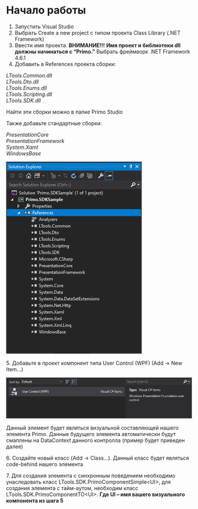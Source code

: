 # Начало работы

1. Запустить Visual Studio
2. Выбрать Create a new project с типом проекта Class Library (.NET Framework)
3. Ввести имя проекта. **ВНИМАНИЕ!!!** **Имя проект и библиотеки dll должны начинаться с “Primo.”** Выбрать фреймворк .NET Framework 4.6.1
4. Добавить в References проекта сборки:

_LTools.Common.dll_\
_LTools.Dto.dll_\
_LTools.Enums.dll_\
_LTools.Scripting.dll_\
_LTools.SDK.dll_

Найти эти сборки можно в папке Primo Studio

Также добавьте стандартные сборки:

_PresentationCore_\
_PresentationFramework_\
_System.Xaml_\
_WindowsBase_

![](<../../.gitbook/assets/0 (133).png>)

5\.  Добавьте в проект компонент типа User Control (WPF) (Add -> New Item…)

![](<../../.gitbook/assets/1 (118).png>)

Данный элемент будет являться визуальной составляющей нашего элемента Primo. Данные будущего элемента автоматически будут смаплены на DataContext данного контролла (пример будет приведен далее)

6\.  Создайте новый класс (Add -> Class…). Данный класс будет являться code-behind нашего элемента

7\.  Для создания элемента с синхронным поведением необходимо унаследовать класс LTools.SDK.PrimoComponentSimple\<UI>, для создания элемента с тайм-аутом, необходим класс LTools.SDK.PrimoComponentTO\<UI>. **Где UI – имя вашего визуального компонента из шага 5**
